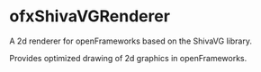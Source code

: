 # ofxShivaVGRenderer

A 2d renderer for openFrameworks based on the ShivaVG library.

Provides optimized drawing of 2d graphics in openFrameworks.
